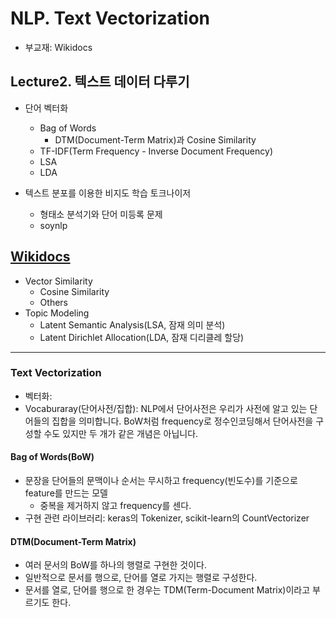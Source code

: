 # NLP. Text Vectorization
* 부교재: Wikidocs

## Lecture2. 텍스트 데이터 다루기 
* 단어 벡터화 	
  - Bag of Words
    - DTM(Document-Term Matrix)과 Cosine Similarity
  - TF-IDF(Term Frequency - Inverse Document Frequency)
  - LSA
  - LDA
    
* 텍스트 분포를 이용한 비지도 학습 토크나이저
  - 형태소 분석기와 단어 미등록 문제    
  - soynlp

## [Wikidocs](https://wikidocs.net/22660)
* Vector Similarity
  - Cosine Similarity
  - Others 
* Topic Modeling 
  - Latent Semantic Analysis(LSA, 잠재 의미 분석)
  - Latent Dirichlet Allocation(LDA, 잠재 디리클레 할당)
---
### Text Vectorization 
* 벡터화: 
* Vocaburaray(단어사전/집합): NLP에서 단어사전은 우리가 사전에 알고 있는 단어들의 집합을 의미합니다. BoW처럼 frequency로 정수인코딩해서 단어사전을 구성할 수도 있지만 두 개가 같은 개념은 아닙니다.

#### Bag of Words(BoW)
* 문장을 단어들의 문맥이나 순서는 무시하고 frequency(빈도수)를 기준으로 feature를 만드는 모델
  - 중복을 제거하지 않고 frequency를 센다. 
* 구현 관련 라이브러리: keras의 Tokenizer, scikit-learn의 CountVectorizer

#### DTM(Document-Term Matrix)
* 여러 문서의 BoW를 하나의 행렬로 구현한 것이다. 
* 일반적으로 문서를 행으로, 단어를 열로 가지는 행렬로 구성한다. 
* 문서를 열로, 단어를 행으로 한 경우는 TDM(Term-Document Matrix)이라고 부르기도 한다.  